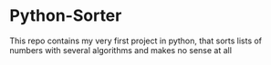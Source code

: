 # Python-Sorter
This repo contains my very first project in python, that sorts lists of numbers with several algorithms and makes no sense at all
